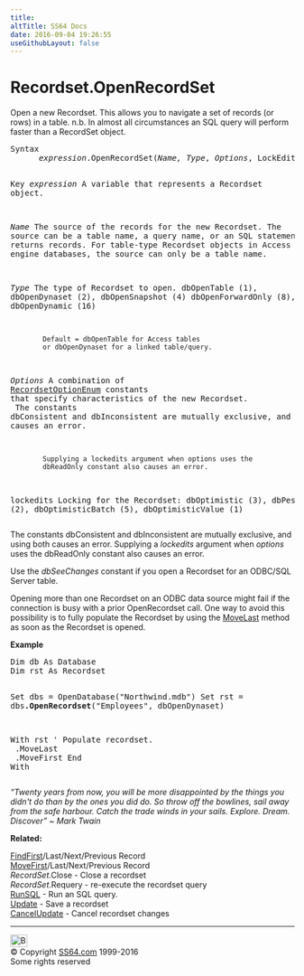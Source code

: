 ```yaml
---
title:
altTitle: SS64 Docs
date: 2016-09-04 19:26:55
useGithubLayout: false
---
```

<!-- #BeginLibraryItem "/Library/head_access.lbi" --><!-- #EndLibraryItem --><h1>Recordset.OpenRecordSet</h1>
<p> Open a new Recordset. This allows you to navigate a set of records (or rows) in a table. n.b. In almost all circumstances an SQL query will perform faster than a RecordSet object.</p>
<pre>Syntax
      <i>expression</i>.OpenRecordSet(<i>Name, Type</i>, <i>Options</i>, LockEdit)

Key
   <i>expression</i> A variable that represents a Recordset object.

   <i>Name</i>     The source of the records for the new Recordset.
            The source can be a table name, a query name,
            or an SQL statement that returns records.
            For table-type Recordset objects in Access database
            engine databases, the source can only be a table name.

   <i>Type</i>     The type of Recordset to open.
            dbOpenTable (1), dbOpenDynaset (2), dbOpenSnapshot (4)
            dbOpenForwardOnly (8), dbOpenDynamic (16)

            Default = dbOpenTable for Access tables 
            or dbOpenDynaset for a linked table/query.

   <i>Options</i>  A combination of <a href="acrecordsetoptionenum.html">RecordsetOptionEnum</a> constants that
            specify characteristics of the new Recordset.<br>            The constants dbConsistent and dbInconsistent are
            mutually exclusive, and using both causes an error.

            Supplying a lockedits argument when options uses the
            dbReadOnly constant also causes an error.

   lockedits
            Locking for the Recordset:  dbOptimistic (3), dbPessimistic (2),
            dbOptimisticBatch (5), dbOptimisticValue (1)</pre>
<p> The constants dbConsistent and dbInconsistent are mutually exclusive, and using both causes an error. Supplying a <i>lockedits</i> argument when <i>options</i> uses the <span class="code">dbReadOnly</span> constant also causes an error.</p>
<p>Use the <i>dbSeeChanges</i> constant if you open a Recordset for an ODBC/SQL Server  table.</p>
<p>Opening more than one Recordset on an ODBC data source might fail if the connection is busy with a prior OpenRecordset call. One way to avoid this possibility is to fully populate the Recordset by using the <a href="movefirst.html">MoveLast</a> method as soon as the Recordset is opened.</p>
<p><b>Example</b></p>
<pre>Dim db As Database
Dim rst As Recordset

Set dbs = OpenDatabase("Northwind.mdb")
Set rst = dbs<b>.OpenRecordset</b>("Employees", dbOpenDynaset)
      
With rst
   ' Populate recordset.<br>   .MoveLast<br>   .MoveFirst
End With</pre>
<p class="quote"><i>“Twenty years from now, you will be more disappointed by the things you didn't do than by the ones you did do. So throw off the bowlines, sail away from the safe harbour. Catch the trade winds in your sails. Explore. Dream. Discover” ~ Mark Twain</i></p>
<p><b>Related:</b></p>
<p><a href="findfirst.html">FindFirst</a>/Last/Next/Previous Record<br>
<a href="movefirst.html">MoveFirst</a>/Last/Next/Previous Record<br>
<i>RecordSet</i>.Close - Close a recordset<br>
<i>RecordSet</i>.Requery - re-execute the recordset query<br>
<a href="runsql.html">RunSQL</a> -        Run an SQL query.<br>
<a href="rst-update.html">Update</a> - Save a recordset<br>
<a href="rst-cancelupdate.html">CancelUpdate</a> - Cancel recordset changes</p><!-- #BeginLibraryItem "/Library/foot_access.lbi" --><p>
<!-- access -->

<hr>
<div id="bl" class="footer"><a href="openrecordset.html#"><img src="../images/top.png" width="30" height="22" alt="Back to the Top"></a></div>
<div id="br" class="footer, tagline">© Copyright <a href="http://ss64.com/">SS64.com</a> 1999-2016<br>
Some rights reserved</div><!-- #EndLibraryItem -->

